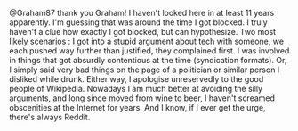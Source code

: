 @Graham87 thank you Graham! I haven't looked here in at least 11 years apparently. I'm guessing that was around the time I got blocked. I truly haven't a clue how exactly I got blocked, but can hypothesize. Two most likely scenarios : I got into a stupid argument about tech with someone, we each pushed way further than justified, they complained first. I was involved in things that got absurdly contentious at the time (syndication formats). Or, I simply said very bad things on the page of a politician or similar person I disliked while drunk. Either way, I apologise unreservedly to the good people of Wikipedia. Nowadays I am much better at avoiding the silly arguments, and long since moved from wine to beer, I haven't screamed obscenities at the Internet for years. And I know, if I ever get the urge, there's always Reddit.
